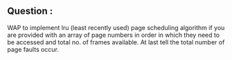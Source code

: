 ## Question :
WAP to implement lru (least recently used) page scheduling algorithm if you are provided with an array of page numbers in order in which they need to be accessed and total no. of frames available. At last tell the total number of page faults occur.
